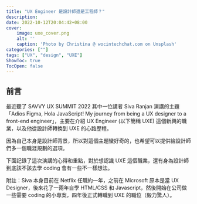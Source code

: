 ```yaml
---
title: "UX Engineer 是設計師還是工程師？"
description: 
date: 2022-10-12T20:04:42+08:00
cover:
    image: uxe_cover.png 
    alt: ''
    caption: 'Photo by Christina @ wocintechchat.com on Unsplash'
categories: [""]
tags: ["UX", "design", "UXE"]
ShowToc: true
TocOpen: false
---
```


## 前言
最近聽了 SAVVY UX SUMMIT 2022 其中一位講者 Siva Ranjan 演講的主題 「Adios Figma, Hola JavaScript! My journey from being a UX designer to a front-end engineer」，主要在介紹 UX Engineer (以下簡稱 UXE) 這個新興的職業，以及他從設計師轉換到 UXE 的心路歷程。

因為自己本身是設計師背景，所以對這個主題蠻好奇的，也希望可以提供給設計師們多一個職涯規劃的選項。

下面記錄了這次演講的心得和重點，對於想認識 UXE 這個職業，還有身為設計師到底該不該去學 coding 會有一些不一樣想法。

附註：Siva 本身目前在 Netflix 任職約一年，之前在 Microsoft 原本是當 UX Designer，後來花了一兩年自學 HTML/CSS 和 Javascript，然後開始在公司做一些需要 coding 的小專案，四年後正式轉職到 UXE 的職位（毅力驚人）。